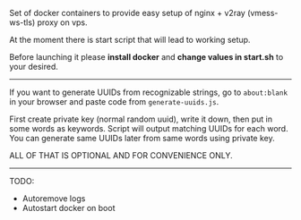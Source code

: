 Set of docker containers to provide easy setup of nginx + v2ray (vmess-ws-tls) proxy on vps.

At the moment there is start script that will lead to working setup.

Before launching it please **install docker** and **change values in start.sh** to your desired.

---

If you want to generate UUIDs from recognizable strings, go to `about:blank` in your browser and paste code from `generate-uuids.js`.

First create private key (normal random uuid), write it down, then put in some words as keywords. Script will output matching UUIDs for each word. You can generate same UUIDs later from same words using private key.

ALL OF THAT IS OPTIONAL AND FOR CONVENIENCE ONLY.

---

TODO:

- Autoremove logs
- Autostart docker on boot
